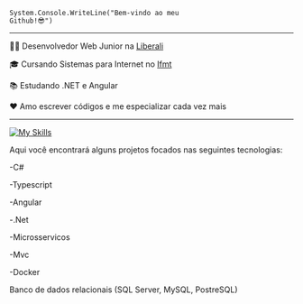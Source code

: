 <code>System.Console.WriteLine("Bem-vindo ao meu Github!😎")</code>
<hr>

<p>👨‍💻 Desenvolvedor Web Junior na <a href="https://www.liberali.com.br/" target="blank_">Liberali</a></p>
<p>🎓 Cursando Sistemas para Internet no <a href="https://ifmt.edu.br/" target="blank_">Ifmt</a></p>
<p>📚 Estudando .NET e Angular</p>
<p>❤️ Amo escrever códigos e me especializar cada vez mais</p>
<hr>

[![My Skills](https://skillicons.dev/icons?i=cs,ts,dotnet,mysql,postgres,docker,linux,git)](https://skillicons.dev)

<p>Aqui você encontrará alguns projetos focados nas seguintes tecnologias:</p>
<p>-C#</p> 
<p>-Typescript</p>
<p>-Angular</p> 
<p>-.Net</p>
<p>-Microsservicos</p>
<p>-Mvc</p>
<p>-Docker</p>
<p>Banco de dados relacionais (SQL Server, MySQL, PostreSQL)</p>

